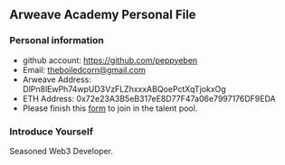 ## Arweave Academy Personal File

### Personal information

-   github account: https://github.com/peppyeben
-   Email: theboiledcorn@gmail.com
-   Arweave Address: DlPn8lEwPh74wpUD3VzFLZhxxxABQoePctXqTjokxOg
-   ETH Address: 0x72e23A3B5eB317eE8D77F47a06e7997176DF9EDA
-   Please finish this [form](https://docs.google.com/forms/d/e/1FAIpQLSfWA5fIIcBgmRppm3jNz5vmf9Mai_QMVil-2pO4r7YKn_Zhtw/viewform?usp=sf_link) to join in the talent pool.

### Introduce Yourself

Seasoned Web3 Developer.
